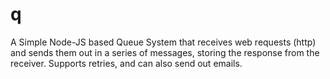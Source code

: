 # q
A Simple Node-JS based Queue System that receives web requests (http) and sends them out in a series of messages, storing the response from the receiver. Supports retries, and can also send out emails.
